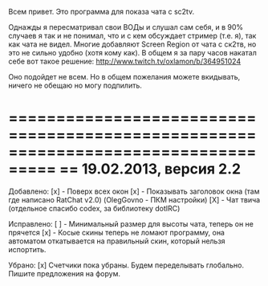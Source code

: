 Всем привет. Это программа для показа чата с sc2tv.

Однажды я пересматривал свои ВОДы и слушал сам себя, и в 90% случаев я так и не понимал,
что и с кем обсуждает стример (т.е. я), так как чата не видел. Многие добавляют Screen Region
от чата с ск2тв, но это не сильно удобно (хотя кому как).
В общем я за пару часов накатал себе вот такое решение: http://www.twitch.tv/oxlamon/b/364951024

Оно подойдет не всем. Но в общем пожелания можете вкидывать, ничего не обещаю но могу подпилить.

===================================================================================
== 19.02.2013, версия 2.2
===================================================================================

Добавлено:
[x] - Поверх всех окон
[x] - Показывать заголовок окна (там где написано RatChat v2.0) (OlegGovno - ПКМ настройки)
[X] - Чат твича (отдельное спасибо codex, за библиотеку dotIRC)

Исправлено:
[ ] - Минимальный размер для высоты чата, теперь он не прячется
[x] - Косые скины теперь не ломают программу, она автоматом откатывается на правильный скин, 
который нельзя испортить.

Убрано:
[x] Счетчики пока убраны. Будем переделывать глобально. Пишите предложения на форум.


